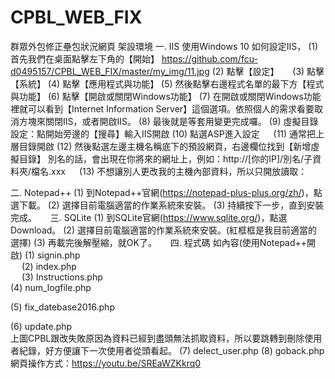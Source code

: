 # CPBL_WEB_FIX
群眾外包修正壘包狀況網頁
架設環境
一.	IIS
使用Windows 10 如何設定IIS，
(1)	首先我們在桌面點擊左下角的【開始】 
https://github.com/fcu-d0495157/CPBL_WEB_FIX/master/my_img/11.jpg
(2)	點擊【設定】 
 
(3)	點擊【系統】 
(4)	點擊【應用程式與功能】 
(5)	然後點擊右邊程式名單的最下方【程式與功能】 
(6)	點擊【開啟或關閉Windows功能】 
(7)	在開啟或關閉Windows功能裡就可以看到【Internet Information Server】這個選項。依照個人的需求看要取消方塊來關閉IIS，或者開啟IIS。 
(8)	最後就是等套用變更完成囉。 
(9)	虛擬目錄設定：點開始旁邊的【搜尋】輸入IIS開啟 
(10)	點選ASP進入設定 
 
(11)	通常把上層目錄開啟 
(12)	然後點選左邊主機名稱底下的預設網頁，右邊欄位找到【新增虛擬目錄】 
別名的話，會出現在你將來的網址上，例如：http://[你的IP]/別名/子資料夾/檔名.xxx
 
(13)	不想讓別人更改我的主機內部資料，所以只開放讀取：  

二.	Notepad++
(1)	到Notepad++官網(https://notepad-plus-plus.org/zh/)，點選下載。
(2)	選擇目前電腦適當的作業系統來安裝。
(3)	持續按下一步，直到安裝完成。
 
三.	SQLite
(1)	到SQLite官網(https://www.sqlite.org/)，點選Download。 
(2)	選擇目前電腦適當的作業系統來安裝。(紅框框是我目前適當的選擇) 
(3)	再載完後解壓縮，就OK了。
 
四.	程式碼 如內容(使用Notepad++開啟)
(1)	signin.php   
 
(2)	index.php   
 
(3)	Instructions.php    
(4)	num_logfile.php    
 
(5)	fix_datebase2016.php         

 
(6)	update.php   
上圖CPBL跟改失敗原因為資料已經到盡頭無法抓取資料，所以要跳轉到刪除使用者紀錄，好方便讓下一次使用者從頭看起。
(7)	delect_user.php 
(8)	goback.php 
網頁操作方式：https://youtu.be/SREaWZKkrq0

